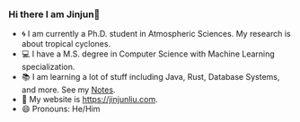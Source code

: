 ### Hi there I am Jinjun👋

<!--
**jinjunliu/jinjunliu** is a ✨ _special_ ✨ repository because its `README.md` (this file) appears on your GitHub profile.

Here are some ideas to get you started:

- 🔭 I’m currently working on ...
- 🌱 I’m currently learning ...
- 👯 I’m looking to collaborate on ...
- 🤔 I’m looking for help with ...
- 💬 Ask me about ...
- 📫 How to reach me: ...
- 😄 Pronouns: ...
- ⚡ Fun fact: ...
-->

- :cyclone: I am currently a Ph.D. student in Atmospheric Sciences. My research is about tropical cyclones.
- :computer: I have a M.S. degree in Computer Science with Machine Learning specialization.
- :books: I am learning a lot of stuff including Java, Rust, Database Systems, and more. See my [Notes](https://github.com/jinjunliu/Notes).
- :link: My website is https://jinjunliu.com.
- :smile: Pronouns: He/Him
